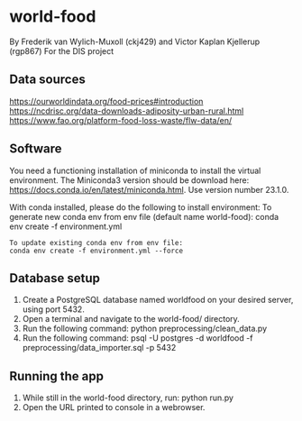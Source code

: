 # world-food
By Frederik van Wylich-Muxoll (ckj429) and Victor Kaplan Kjellerup (rgp867)
For the DIS project

## Data sources
https://ourworldindata.org/food-prices#introduction
https://ncdrisc.org/data-downloads-adiposity-urban-rural.html
https://www.fao.org/platform-food-loss-waste/flw-data/en/

## Software
You need a functioning installation of miniconda to install the virtual environment. The Miniconda3 version should be download here: https://docs.conda.io/en/latest/miniconda.html. Use version number 23.1.0.

With conda installed, please do the following to install environment:
    To generate new conda env from env file (default name world-food):
    conda env create -f environment.yml

    To update existing conda env from env file:
    conda env create -f environment.yml --force

## Database setup
1. Create a PostgreSQL database named worldfood on your desired server, using port 5432.
2. Open a terminal and navigate to the world-food/ directory.
3. Run the following command:
    python preprocessing/clean_data.py
4. Run the following command:
    psql -U postgres -d worldfood -f preprocessing/data_importer.sql -p 5432

## Running the app
1. While still in the world-food directory, run:
    python run.py
2. Open the URL printed to console in a webrowser.